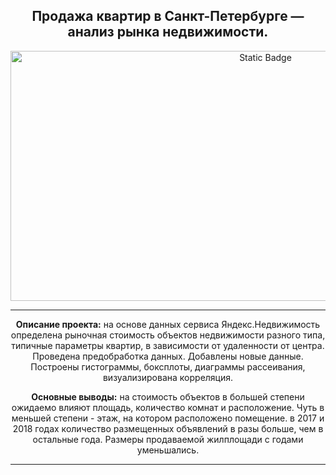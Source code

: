 <h2 align="center"> Продажа квартир в Санкт-Петербурге — анализ рынка недвижимости.</h2>

<p align="center" dir="auto">
<img alt="Static Badge" src="https://img.freepik.com/free-vector/real-estate-agency-property-selling-and-buying-financial-consulting_335657-3145.jpg?w=1380&t=st=1695230208~exp=1695230808~hmac=8bb2e4eb443d9cf2a49a5f9f217dcc24c456121f8e29fb1e99c2a760f88067fb" width="800" height="400">
</p>

<hr>

<p align="center" dir="auto"> 
<b>Описание проекта:</b> на основе данных сервиса Яндекс.Недвижимость определена рыночная стоимость
объектов недвижимости разного типа, типичные параметры квартир, в зависимости от
удаленности от центра. Проведена предобработка данных. Добавлены новые данные.
Построены гистограммы, боксплоты, диаграммы рассеивания, визуализирована корреляция.

<p align="center" dir="auto"> 
<b>Основные выводы:</b> на стоимость объектов в большей степени ожидаемо влияют площадь, количество комнат и расположение. Чуть в меньшей степени - этаж, на котором расположено помещение. в 2017 и 2018 годах количество размещенных объявлений в разы больше, чем в остальные года. Размеры продаваемой жилплощади с годами уменьшались.


<hr>

